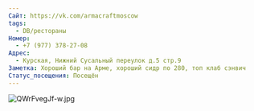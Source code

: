 ```yaml
---
Сайт: https://vk.com/armacraftmoscow
tags:
  - DB/рестораны
Номер:
  - +7 (977) 378-27-08
Адрес:
  - Курская, Нижний Сусальный переулок д.5 стр.9
Заметка: Хороший бар на Арме, хороший сидр по 280, топ клаб сэнвич
Статус_посещения: Посещён
---
```

![QWrFvegJf-w.jpg](https://sun9-68.userapi.com/impf/c836339/v836339735/67b29/QWrFvegJf-w.jpg?size=530x493&quality=96&sign=f1169588e2895daeb6bf8a71746bfdb5&type=album)
